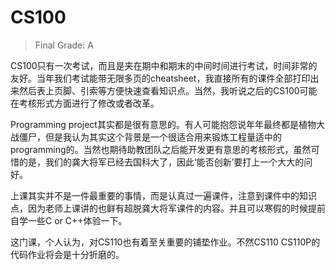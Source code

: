# CS100

> Final Grade: A

CS100只有一次考试，而且是夹在期中和期末的中间时间进行考试，时间非常的友好。当年我们考试能带无限多页的cheatsheet，我直接所有的课件全部打印出来然后表上页脚、引索等方便快速查看知识点。当然，我听说之后的CS100可能在考核形式方面进行了修改或者改革。

Programming project其实都是很有意思的。有人可能抱怨说年年最终都是植物大战僵尸，但是我认为其实这个背景是一个很适合用来锻炼工程量适中的programming的。当然也期待助教团队之后能开发更有意思的考核形式，虽然可惜的是，我们的龚大将军已经去国科大了，因此‘能否创新’要打上一个大大的问好。

上课其实并不是一件最重要的事情，而是认真过一遍课件，注意到课件中的知识点，因为老师上课讲的也鲜有超脱龚大将军课件的内容。并且可以寒假的时候提前自学一些C or C++体验一下。

这门课，个人认为，对CS110也有着至关重要的铺垫作业。不然CS110 CS110P的代码作业将会是十分折磨的。